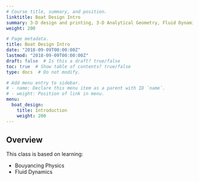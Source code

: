 ```yaml
---
# Course title, summary, and position.
linktitle: Boat Design Intro
summary: 3-D design and printing, 3-D Analytical Geometry, Fluid Dynamics, Physics of Boyancy & Center of Gravity
weight: 200

# Page metadata.
title: Boat Design Intro
date: "2018-09-09T00:00:00Z"
lastmod: "2018-09-09T00:00:00Z"
draft: false  # Is this a draft? true/false
toc: true  # Show table of contents? true/false
type: docs  # Do not modify.

# Add menu entry to sidebar.
# - name: Declare this menu item as a parent with ID `name`.
# - weight: Position of link in menu.
menu:
  boat_design:
    title: Introduction
    weight: 200
---
```


## Overview

This class is based on learning:

* Bouyancing Physics
* Fluid Dynamics


